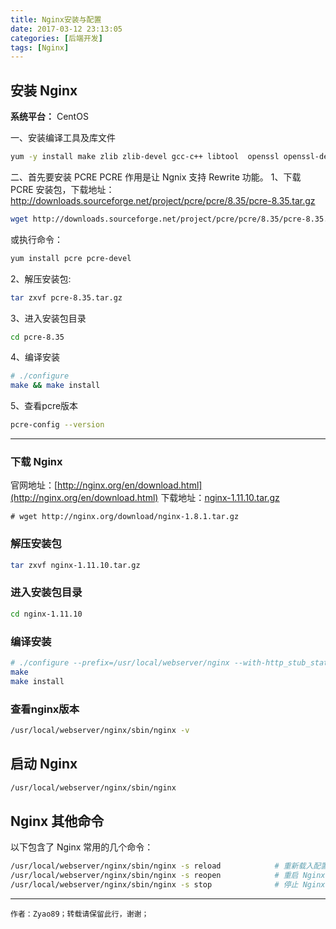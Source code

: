 ```yaml
---
title: Nginx安装与配置
date: 2017-03-12 23:13:05
categories: [后端开发]
tags: [Nginx]
---
```


<!-- more -->

## 安装 Nginx

**系统平台：** CentOS

一、安装编译工具及库文件

```sh
yum -y install make zlib zlib-devel gcc-c++ libtool  openssl openssl-devel
```

二、首先要安装 PCRE
PCRE 作用是让 Ngnix 支持 Rewrite 功能。
1、下载 PCRE 安装包，下载地址： <http://downloads.sourceforge.net/project/pcre/pcre/8.35/pcre-8.35.tar.gz>

```sh
wget http://downloads.sourceforge.net/project/pcre/pcre/8.35/pcre-8.35.tar.gz
```

或执行命令：

```sh
yum install pcre pcre-devel
```

2、解压安装包:

```sh
tar zxvf pcre-8.35.tar.gz
```

3、进入安装包目录

```sh
cd pcre-8.35
```

4、编译安装

```sh
# ./configure
make && make install
```

5、查看pcre版本

```sh
pcre-config --version
```

---

### 下载 Nginx

官网地址：[http://nginx.org/en/download.html](http://nginx.org/en/download.html)
下载地址：[nginx-1.11.10.tar.gz](http://nginx.org/download/nginx-1.11.10.tar.gz)

```
# wget http://nginx.org/download/nginx-1.8.1.tar.gz
```

### 解压安装包

```sh
tar zxvf nginx-1.11.10.tar.gz
```

### 进入安装包目录

```sh
cd nginx-1.11.10
```

### 编译安装

```sh
# ./configure --prefix=/usr/local/webserver/nginx --with-http_stub_status_module --with-http_ssl_module --with-pcre=/usr/local/src/pcre-8.35
make
make install
```

### 查看nginx版本

```sh
/usr/local/webserver/nginx/sbin/nginx -v
```

## 启动 Nginx

```sh
/usr/local/webserver/nginx/sbin/nginx
```

## Nginx 其他命令

以下包含了 Nginx 常用的几个命令：

```sh
/usr/local/webserver/nginx/sbin/nginx -s reload            # 重新载入配置文件
/usr/local/webserver/nginx/sbin/nginx -s reopen            # 重启 Nginx
/usr/local/webserver/nginx/sbin/nginx -s stop              # 停止 Nginx
```

---

`作者：Zyao89；转载请保留此行，谢谢；`
